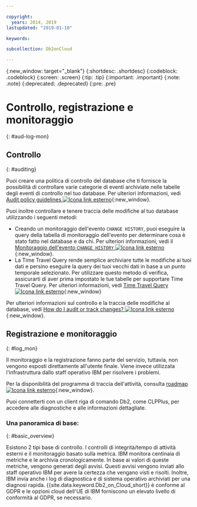 ```yaml
---

copyright:
  years: 2014, 2019
lastupdated: "2019-01-10"

keywords: 

subcollection: Db2onCloud

---
```


<!-- Attribute definitions --> 
{:new_window: target="_blank"}
{:shortdesc: .shortdesc}
{:codeblock: .codeblock}
{:screen: .screen}
{:tip: .tip}
{:important: .important}
{:note: .note}
{:deprecated: .deprecated}
{:pre: .pre}

# Controllo, registrazione e monitoraggio
{: #aud-log-mon}

## Controllo
{: #auditing}

Puoi creare una politica di controllo del database che ti fornisce la possibilità di controllare varie categorie di eventi archiviate nelle tabelle degli eventi di controllo nel tuo database. Per ulteriori informazioni, vedi [Audit policy guidelines ![Icona link esterno](../../icons/launch-glyph.svg "Icona link esterno")](https://www.ibm.com/support/knowledgecenter/SS6NHC/com.ibm.swg.im.dashdb.security.doc/doc/audit_policy_guidelines.html){:new_window}.

Puoi inoltre controllare e tenere traccia delle modifiche al tuo database utilizzando i seguenti metodi:
* Creando un monitoraggio dell'evento `CHANGE HISTORY`, puoi eseguire la query della tabella di monitoraggio dell'evento per determinare cosa è stato fatto nel database e da chi. Per ulteriori informazioni, vedi il [Monitoraggio dell'evento `CHANGE HISTORY` ![Icona link esterno](../../icons/launch-glyph.svg "Icona link esterno")](https://www.ibm.com/support/knowledgecenter/en/SSEPGG_11.1.0/com.ibm.db2.luw.sql.ref.doc/doc/r0059363.html){:new_window}.
* La Time Travel Query rende semplice archiviare tutte le modifiche ai tuoi dati e persino eseguire la query dei tuoi vecchi dati in base a un punto temporale selezionato. Per utilizzare questo metodo di verifica, assicurarti di aver prima impostato le tue tabelle per supportare Time Travel Query. Per ulteriori informazioni, vedi [Time Travel Query ![Icona link esterno](../../icons/launch-glyph.svg "Icona link esterno")](https://developer.ibm.com/answers/questions/426878/how-do-i-use-time-travel-query-in-db2-or-db2-on-cl/){:new_window}

Per ulteriori informazioni sul controllo e la traccia delle modifiche al database, vedi [How do I audit or track changes? ![Icona link esterno](../../icons/launch-glyph.svg "Icona link esterno")](https://developer.ibm.com/answers/questions/427780/how-can-i-audit-or-track-changes-dropped-tables-to.html){:new_window}.

## Registrazione e monitoraggio
{: #log_mon}

Il monitoraggio e la registrazione fanno parte del servizio, tuttavia, non vengono esposti direttamente all'utente finale. Viene invece utilizzata l'infrastruttura dallo staff operativo IBM per risolvere i problemi.  

Per la disponibilità del programma di traccia dell'attività, consulta [roadmap ![Icona link esterno](../../icons/launch-glyph.svg "Icona link esterno")](https://ibm.biz/db2oncloud-roadmap){:new_window}.

Puoi connetterti con un client riga di comando Db2, come CLPPlus, per accedere alle diagnostiche e alle informazioni dettagliate.

### Una panoramica di base:
{: #basic_overview}

Esistono 2 tipi base di controllo. I controlli di integrità/tempo di attività esterni e il monitoraggio basato sulla metrica. IBM monitora centinaia di metriche e le archivia cronologicamente. In base ai valori di queste metriche, vengono generati degli avvisi. Questi avvisi vengono inviati allo staff operativo IBM per avere la certezza che vengano visti e risolti. Inoltre, IBM invia anche i log di diagnostica e di sistema operativo archiviati per una diagnosi rapida. {{site.data.keyword.Db2_on_Cloud_short}} è conforme al GDPR e le opzioni cloud dell'UE di IBM forniscono un elevato livello di conformità al GDPR, se necessario.


